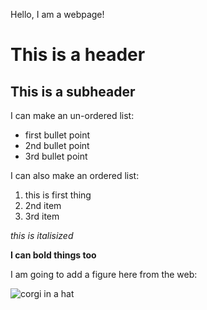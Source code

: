 Hello, I am a webpage!

# This is a header
## This is a subheader

I can make an un-ordered list:
 * first bullet point
 * 2nd bullet point
 * 3rd bullet point
 
I can also make an ordered list:
 1. this is first thing
 1. 2nd item
 1. 3rd item

*this is italisized*

**I can bold things too** 

I am going to add a figure here from the web:

![corgi in a hat](https://uiuc-ischool-dataviz.github.io/spring2019online/week04/data/littleCorgiInHat.png)
